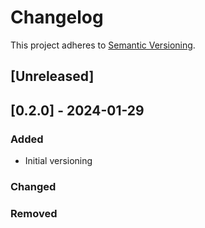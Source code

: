 # Changelog

This project adheres to [Semantic Versioning](https://semver.org/spec/v2.0.0.html).

## [Unreleased]

## [0.2.0] - 2024-01-29

### Added

- Initial versioning

### Changed

### Removed
